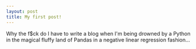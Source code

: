 ```yaml
---
layout: post
title: My first post!
---
```

Why the f$ck do I have to write a blog when I'm being drowned by a Python in the magical fluffy land of Pandas in a negative linear regression fashion...